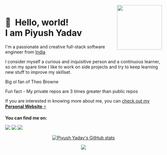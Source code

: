 <img src="https://github.com/piyushyadav0191/piyushyadav0191/assets/84402719/d41532a2-10d0-44e0-9806-dfc5c745e282" width="144" align="right" hspace="0" />

# 👋 &nbsp;Hello, world! <br/> I am Piyush Yadav

I'm a passionate and creative full-stack software engineer from [India](https://www.google.com/maps/place/India/@4,-72z/)

I consider myself a curious and inquisitive person and a continuous learner, so on my spare time I like to work on side projects and try to keep learning new stuff to improve my skillset.

Big ol fan of Theo Browne

Fun fact - My private repos are 3 times greater than public repos

If you are interested in knowing more about me, you can [check out my **Personal Website** ⚡️](https://ypiyush.tech)

**You can find me on:**

[<img src="https://img.shields.io/badge/website-%233867D6.svg?&style=for-the-badge&logoColor=white&logo=data:image/png;base64,iVBORw0KGgoAAAANSUhEUgAAABgAAAAYCAYAAADgdz34AAAAGXRFWHRTb2Z0d2FyZQBBZG9iZSBJbWFnZVJlYWR5ccllPAAAAOpJREFUeNpiYBjW4P///wpA3A/E5/9jgvNQOQVyDe//TzzoJ8VgATQXv0di34dibHIgPQLEWIBs+HwgTkDiO0AxDARA1RBnCVqwJEDF1sM0Y3HEeig/gWBwQSMU7nKk4EKxEN1AJDFknyhQGqlERzoTkh0OVEzhDth8AAMFSJEJ8/Z+LOr3Q+UakMQC0IOOBRbWSHovMDIyHoCK+5Po8g/oAky0Lg3AFgBdjGwzsm8+kmieALEZjFJwHlsQHaBiyBwgKqOhpa5+pNTVj6X4OI83o9G8qMBRkpJc2A18cU3zCoduVeaQAQABBgBb2mB8ePpZSAAAAABJRU5ErkJggg==">](https://ypiyush.tech/)
[<img src="https://img.shields.io/badge/Medium-12100E?style=for-the-badge&logo=medium&logoColor=white"/>](https://medium.com/@piyushyadav0191)
[<img src="https://img.shields.io/badge/linkedin-%230077B5.svg?&style=for-the-badge&logo=linkedin&logoColor=white"/>](https://www.linkedin.com/in/piyushyadav0191/)

<div align="center">
  
[![Piyush Yadav's GitHub stats](https://github-readme-stats.vercel.app/api/top-langs?username=piyushyadav0191&theme=algolia&show_icons=true)](https://github.com/saifurrahman1193)
</div>
<div align="center">
<img src="https://img.shields.io/static/v1?label=Profile+views&message=50,282&color=blue" align="center" />
</div>  
